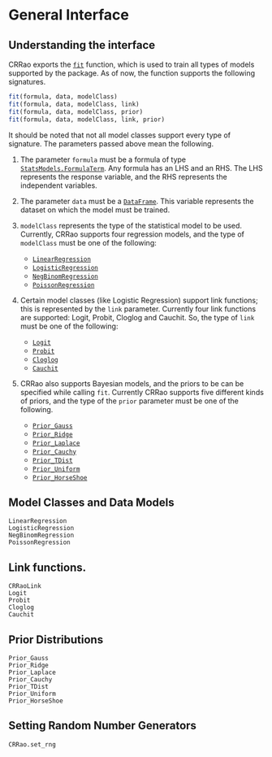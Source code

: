 # General Interface

## Understanding the interface

CRRao exports the [`fit`](@ref) function, which is used to train all types of models supported by the package. As of now, the function supports the following signatures.

```julia
fit(formula, data, modelClass)
fit(formula, data, modelClass, link)
fit(formula, data, modelClass, prior)
fit(formula, data, modelClass, link, prior)
```

It should be noted that not all model classes support every type of signature. The parameters passed above mean the following.

1. The parameter `formula` must be a formula of type [`StatsModels.FormulaTerm`](https://juliastats.org/StatsModels.jl/stable/api/#StatsModels.FormulaTerm). Any formula has an LHS and an RHS. The LHS represents the response variable, and the RHS represents the independent variables.

2. The parameter `data` must be a [`DataFrame`](https://dataframes.juliadata.org/stable/lib/types/#DataFrames.DataFrame). This variable represents the dataset on which the model must be trained.

3. `modelClass` represents the type of the statistical model to be used. Currently, CRRao supports four regression models, and the type of `modelClass` must be one of the following:
    - [`LinearRegression`](@ref)
    - [`LogisticRegression`](@ref)
    - [`NegBinomRegression`](@ref)
    - [`PoissonRegression`](@ref)

4. Certain model classes (like Logistic Regression) support link functions; this is represented by the `link` parameter. Currently four link functions are supported: Logit, Probit, Cloglog and Cauchit. So, the type of `link` must be one of the following:
    - [`Logit`](@ref)
    - [`Probit`](@ref)
    - [`Cloglog`](@ref)
    - [`Cauchit`](@ref)

5. CRRao also supports Bayesian models, and the priors to be can be specified while calling `fit`. Currently CRRao supports five different kinds of priors, and the type of the `prior` parameter must be one of the following.
    - [`Prior_Gauss`](@ref)
    - [`Prior_Ridge`](@ref)
    - [`Prior_Laplace`](@ref)
    - [`Prior_Cauchy`](@ref)
    - [`Prior_TDist`](@ref)
    - [`Prior_Uniform`](@ref)
    - [`Prior_HorseShoe`](@ref)


## Model Classes and Data Models

```@docs
LinearRegression
LogisticRegression
NegBinomRegression
PoissonRegression
```

## Link functions.

```@docs
CRRaoLink
Logit
Probit
Cloglog
Cauchit
```
## Prior Distributions

```@docs
Prior_Gauss
Prior_Ridge
Prior_Laplace
Prior_Cauchy
Prior_TDist
Prior_Uniform
Prior_HorseShoe
```

## Setting Random Number Generators

```@docs
CRRao.set_rng
```
